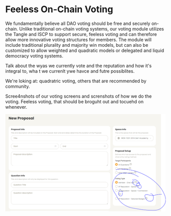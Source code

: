# Feeless On-Chain Voting

We fundamentally believe all DAO voting should be free and securely on-chain. Unlike traditional on-chain voting systems, our voting module utilizes the Tangle and ISCP to support secure, feeless voting and can therefore allow more innovative voting structures for members. The module will include traditional plurality and majority win models, but can also be customized to allow weighted and quadratic models or delegated and liquid democracy voting systems.

Talk about the wyas we currently vote and the reputation and how it's integral to, wha t we currenlt ywe havce and futre possiblites.&#x20;

We're loking at: quadratric voting, others that are recommended by community.

Scree4nshots of our voting screens and screnshots of how we do the voting. Feeless voting, that should be broguht out and tocuehd on whenever.



![](<../../.gitbook/assets/image (10).png>)

